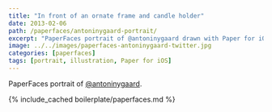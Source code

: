 ```yaml
---
title: "In front of an ornate frame and candle holder"
date: 2013-02-06
path: /paperfaces/antoninygaard-portrait/
excerpt: "PaperFaces portrait of @antoninygaard drawn with Paper for iOS on an iPad."
image: ../../images/paperfaces-antoninygaard-twitter.jpg
categories: [paperfaces]
tags: [portrait, illustration, Paper for iOS]
---
```


PaperFaces portrait of [@antoninygaard](https://twitter.com/antoninygaard).

{% include_cached boilerplate/paperfaces.md %}
